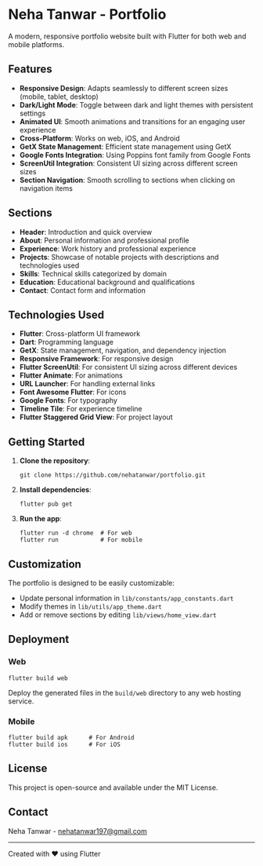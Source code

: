 # Neha Tanwar - Portfolio

A modern, responsive portfolio website built with Flutter for both web and mobile platforms.

## Features

- **Responsive Design**: Adapts seamlessly to different screen sizes (mobile, tablet, desktop)
- **Dark/Light Mode**: Toggle between dark and light themes with persistent settings
- **Animated UI**: Smooth animations and transitions for an engaging user experience
- **Cross-Platform**: Works on web, iOS, and Android
- **GetX State Management**: Efficient state management using GetX
- **Google Fonts Integration**: Using Poppins font family from Google Fonts
- **ScreenUtil Integration**: Consistent UI sizing across different screen sizes
- **Section Navigation**: Smooth scrolling to sections when clicking on navigation items

## Sections

- **Header**: Introduction and quick overview
- **About**: Personal information and professional profile
- **Experience**: Work history and professional experience
- **Projects**: Showcase of notable projects with descriptions and technologies used
- **Skills**: Technical skills categorized by domain
- **Education**: Educational background and qualifications
- **Contact**: Contact form and information

## Technologies Used

- **Flutter**: Cross-platform UI framework
- **Dart**: Programming language
- **GetX**: State management, navigation, and dependency injection
- **Responsive Framework**: For responsive design
- **Flutter ScreenUtil**: For consistent UI sizing across different devices
- **Flutter Animate**: For animations
- **URL Launcher**: For handling external links
- **Font Awesome Flutter**: For icons
- **Google Fonts**: For typography
- **Timeline Tile**: For experience timeline
- **Flutter Staggered Grid View**: For project layout

## Getting Started

1. **Clone the repository**:
   ```
   git clone https://github.com/nehatanwar/portfolio.git
   ```

2. **Install dependencies**:
   ```
   flutter pub get
   ```

3. **Run the app**:
   ```
   flutter run -d chrome  # For web
   flutter run            # For mobile
   ```

## Customization

The portfolio is designed to be easily customizable:

- Update personal information in `lib/constants/app_constants.dart`
- Modify themes in `lib/utils/app_theme.dart`
- Add or remove sections by editing `lib/views/home_view.dart`

## Deployment

### Web
```
flutter build web
```
Deploy the generated files in the `build/web` directory to any web hosting service.

### Mobile
```
flutter build apk      # For Android
flutter build ios      # For iOS
```

## License

This project is open-source and available under the MIT License.

## Contact

Neha Tanwar - nehatanwar197@gmail.com

---

Created with ❤️ using Flutter
